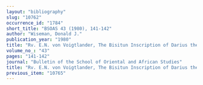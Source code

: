 ```yaml
---
layout: "bibliography"
slug: "10762"
occurrence_id: "1784"
short_title: "BSOAS 43 (1980), 141-142"
author: "Wiseman, Donald J."
publication_year: "1980"
title: "Rv. E.N. von Voigtlander, The Bisitun Inscription of Darius the Great, Babylonian Version"
volume_no_: "43"
pages: "141-142"
journal: "Bulletin of the School of Oriental and African Studies"
title: "Rv. E.N. von Voigtlander, The Bisitun Inscription of Darius the Great, Babylonian Version"
previous_item: "10765"
---
```

